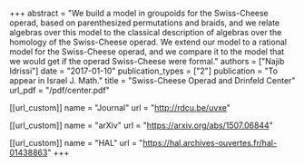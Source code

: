 +++
abstract = "We build a model in groupoids for the Swiss-Cheese operad, based on parenthesized permutations and braids, and we relate algebras over this model to the classical description of algebras over the homology of the Swiss-Cheese operad. We extend our model to a rational model for the Swiss-Cheese operad, and we compare it to the model that we would get if the operad Swiss-Cheese were formal."
authors = ["Najib Idrissi"]
date = "2017-01-10"
publication_types = ["2"]
publication = "To appear in Israel J. Math."
title = "Swiss-Cheese Operad and Drinfeld Center"
url_pdf = "/pdf/center.pdf"

[[url_custom]]
name = "Journal"
url = "http://rdcu.be/uvxe"

[[url_custom]]
name = "arXiv"
url = "https://arxiv.org/abs/1507.06844"

[[url_custom]]
name = "HAL"
url = "https://hal.archives-ouvertes.fr/hal-01438863"
+++
